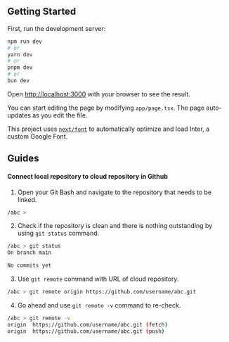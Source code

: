 ## Getting Started

First, run the development server:

```bash
npm run dev
# or
yarn dev
# or
pnpm dev
# or
bun dev
```

Open [http://localhost:3000](http://localhost:3000) with your browser to see the result.

You can start editing the page by modifying `app/page.tsx`. The page auto-updates as you edit the file.

This project uses [`next/font`](https://nextjs.org/docs/basic-features/font-optimization) to automatically optimize and load Inter, a custom Google Font.


## Guides

#### Connect local repository to cloud repository in Github

1. Open your Git Bash and navigate to the repository that needs to be linked.
```bash
/abc > 
```

2. Check if the repository is clean and there is nothing outstanding by using `git status` command.
```bash
/abc > git status
On branch main

No commits yet
```

3. Use `git remote` command with URL of cloud repository.
```bash
/abc > git remote origin https://github.com/username/abc.git
```

4. Go ahead and use `git remote -v` command to re-check.
```bash
/abc > git remote -v
origin  https://github.com/username/abc.git (fetch)
origin  https://github.com/username/abc.git (push)
```








